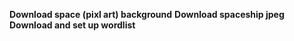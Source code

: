 **Download space (pixl art) background**
**Download spaceship jpeg** 
**Download and set up wordlist**